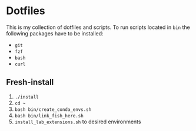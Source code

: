 # Dotfiles

This is my collection of dotfiles and scripts.
To run scripts located in `bin` the following
packages have to be installed:
- `git`
- `fzf`
- `bash`
- `curl`

## Fresh-install
1. `./install`
1. `cd ~` 
1. `bash bin/create_conda_envs.sh`
1. `bash bin/link_fish_here.sh`
1. `install_lab_extensions.sh` to desired environments

